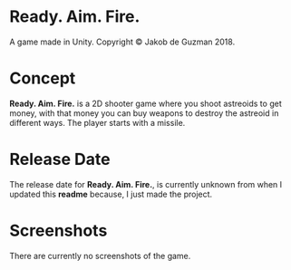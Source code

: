 # Ready. Aim. Fire.
A game made in Unity. Copyright © Jakob de Guzman 2018.

# Concept
<b>Ready. Aim. Fire.</b> is a 2D shooter game where you shoot astreoids to get money, with that money you can buy weapons to destroy the astreoid in different ways. The player starts with a missile.

# Release Date
The release date for <b>Ready. Aim. Fire.</b>, is currently unknown from when I updated this <b>readme</b> because, I just made the project.

# Screenshots
There are currently no screenshots of the game.
